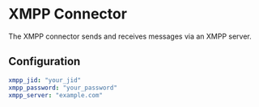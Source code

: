 # XMPP Connector

The XMPP connector sends and receives messages via an XMPP server.

## Configuration

```yaml
xmpp_jid: "your_jid"
xmpp_password: "your_password"
xmpp_server: "example.com"
```
